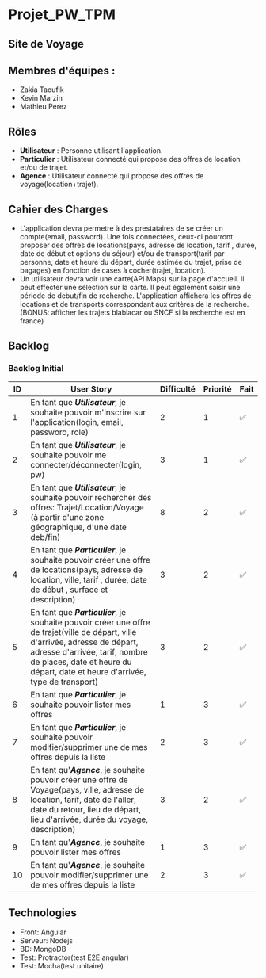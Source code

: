 # Projet_PW_TPM

## Site de Voyage

## Membres d'équipes :
* Zakia Taoufik
* Kevin Marzin
* Mathieu Perez

## Rôles
* **Utilisateur** : Personne utilisant l'application.
* **Particulier** : Utilisateur connecté qui propose des offres de location et/ou de trajet.
* **Agence** : Utilisateur connecté qui propose des offres de voyage(location+trajet).

## Cahier des Charges
* L'application devra permetre à des prestataires de se créer un compte(email, password). Une fois connectées, ceux-ci pourront proposer des offres de locations(pays, adresse de location, tarif , durée, date de début et options du séjour) et/ou de transport(tarif par personne, date et heure du départ, durée estimée du trajet, prise de bagages) en fonction de cases à cocher(trajet, location).
* Un utilisateur devra voir une carte(API Maps) sur la page d'accueil. Il peut effecter une sélection sur la carte. Il peut également saisir une période de debut/fin de recherche. L'application affichera les offres de locations et de transports correspondant aux critères de la recherche. (BONUS: afficher les trajets blablacar ou SNCF si la recherche est en france)

## Backlog 
### Backlog Initial

| ID | User Story | Difficulté | Priorité | Fait |
| --- | --- | --- | --- | --- |
| 1 | En tant que ***Utilisateur***, je souhaite pouvoir m'inscrire sur l'application(login, email, password, role) | 2 | 1 | :white_check_mark:
| 2 | En tant que ***Utilisateur***, je souhaite pouvoir me connecter/déconnecter(login, pw) | 3 | 1 | :white_check_mark: 
| 3 | En tant que ***Utilisateur***, je souhaite pouvoir rechercher des offres: Trajet/Location/Voyage (à partir d'une zone géographique, d'une date deb/fin) | 8 | 2 | :white_check_mark: 
| 4 | En tant que ***Particulier***, je souhaite pouvoir créer une offre de locations(pays, adresse de location, ville, tarif , durée, date de début , surface et description) | 3 | 2 | :white_check_mark: 
| 5 | En tant que ***Particulier***, je souhaite pouvoir créer une offre de trajet(ville de départ, ville d'arrivée, adresse de départ, adresse d'arrivée, tarif, nombre de places, date et heure du départ, date et heure d'arrivée, type de transport) | 3 | 2 | :white_check_mark: 
| 6 | En tant que ***Particulier***, je souhaite pouvoir lister mes offres| 1 | 3 | :white_check_mark: 
| 7 | En tant que ***Particulier***, je souhaite pouvoir modifier/supprimer une de mes offres depuis la liste| 2 | 3 | :white_check_mark: 
| 8 | En tant qu'***Agence***, je souhaite pouvoir créer une offre de Voyage(pays, ville, adresse de location, tarif, date  de l'aller, date du retour, lieu de départ, lieu d'arrivée, durée du voyage, description) | 3 | 2 | :white_check_mark: 
| 9 | En tant qu'***Agence***, je souhaite pouvoir lister mes offres| 1 | 3 | :white_check_mark: 
| 10 | En tant qu'***Agence***, je souhaite pouvoir modifier/supprimer une de mes offres depuis la liste| 2 | 3 | :white_check_mark: 

## Technologies
* Front: Angular
* Serveur: Nodejs
* BD: MongoDB
* Test: Protractor(test E2E angular)
* Test: Mocha(test unitaire)

